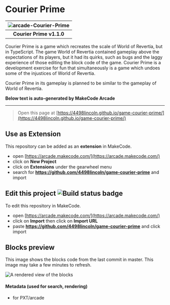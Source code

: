 # Courier Prime
| ![arcade-Courier-Prime](https://user-images.githubusercontent.com/49529648/152655061-72a1a339-0b71-4817-9b46-ab5bea41e461.png) |
| :--: |
| **Courier Prime v1.1.0** |

Courier Prime is a game which recreates the scale of World of Revertia, but in TypeScript. The game World of Revertia contained gameplay above the expectations of its players, but it had its quirks, such as bugs and the laggy experience of those editing the block code of the game. Courier Prime is a development exercise for fun that simultaneously is a game which undoes some of the injustices of World of Revertia.

Courier Prime in its gameplay is planned to be similar to the gameplay of World of Revertia.

**Below text is auto-generated by MakeCode Arcade**

---
> Open this page at [https://4498lincoln.github.io/game-courier-prime/](https://4498lincoln.github.io/game-courier-prime/)

## Use as Extension

This repository can be added as an **extension** in MakeCode.

* open [https://arcade.makecode.com/](https://arcade.makecode.com/)
* click on **New Project**
* click on **Extensions** under the gearwheel menu
* search for **https://github.com/4498lincoln/game-courier-prime** and import

## Edit this project ![Build status badge](https://github.com/4498lincoln/game-courier-prime/workflows/MakeCode/badge.svg)

To edit this repository in MakeCode.

* open [https://arcade.makecode.com/](https://arcade.makecode.com/)
* click on **Import** then click on **Import URL**
* paste **https://github.com/4498lincoln/game-courier-prime** and click import

## Blocks preview

This image shows the blocks code from the last commit in master.
This image may take a few minutes to refresh.

![A rendered view of the blocks](https://github.com/4498lincoln/game-courier-prime/raw/master/.github/makecode/blocks.png)

#### Metadata (used for search, rendering)

* for PXT/arcade
<script src="https://makecode.com/gh-pages-embed.js"></script><script>makeCodeRender("{{ site.makecode.home_url }}", "{{ site.github.owner_name }}/{{ site.github.repository_name }}");</script>
